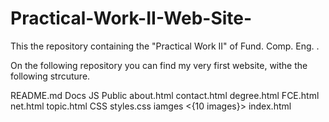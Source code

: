 # Practical-Work-II-Web-Site-
This the repository containing the "Practical Work II" of Fund. Comp. Eng. .

On the following repository you can find my very first website, withe the following strcuture.


README.md
Docs
    JS
    Public
        about.html
        contact.html
        degree.html
        FCE.html
        net.html
        topic.html
    CSS
        styles.css
    iamges
        <{10 images}>
    index.html
